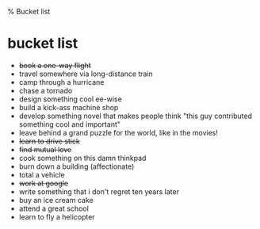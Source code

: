 % Bucket list

# bucket list

- ~~book a one-way flight~~
- travel somewhere via long-distance train
- camp through a hurricane
- chase a tornado
- design something cool ee-wise
- build a kick-ass machine shop
- develop something novel that makes people think "this guy contributed something cool and important"
- leave behind a grand puzzle for the world, like in the movies!
- ~~learn to drive stick~~
- ~~find mutual love~~
- cook something on this damn thinkpad
- burn down a building (affectionate)
- total a vehicle
- ~~work at google~~
- write something that i don't regret ten years later
- buy an ice cream cake
- attend a great school
- learn to fly a helicopter